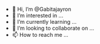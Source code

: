 - 👋 Hi, I’m @Gabitajayron
- 👀 I’m interested in ...
- 🌱 I’m currently learning ...
- 💞️ I’m looking to collaborate on ...
- 📫 How to reach me ...

<!---
Gabitajayron/Gabitajayron is a ✨ special ✨ repository because its `README.md` (this file) appears on your GitHub profile.
You can click the Preview link to take a look at your changes.
--->
